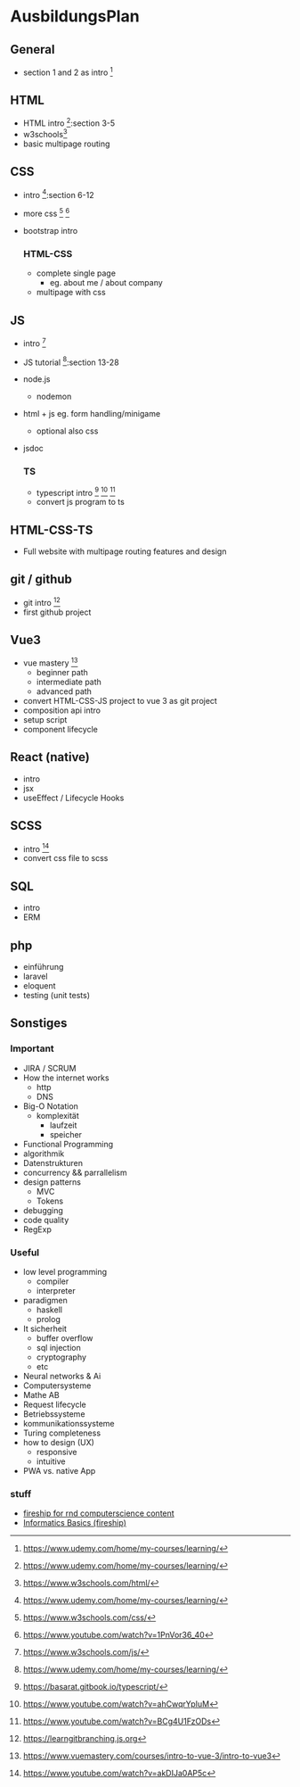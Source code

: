 # AusbildungsPlan
## General
-  section 1 and 2 as intro [^0]

## HTML

- HTML intro [^0]:section 3-5
- w3schools[^1]
- basic multipage routing

## CSS

- intro [^0]:section 6-12
- more css [^2] [^3]
- bootstrap intro
  ### HTML-CSS

  - complete single page
    - eg. about me / about company
  - multipage with css

## JS
- intro [^4] 
- JS tutorial [^0]:section 13-28 
- node.js
  - nodemon
- html + js eg. form handling/minigame
  - optional also css
- jsdoc

  ### TS

  - typescript intro [^5] [^6] [^7]
  - convert js program to ts

## HTML-CSS-TS

- Full website with multipage routing features and design

## git / github

- git intro [^8]
- first github project

## Vue3

- vue mastery [^9]
  - beginner path
  - intermediate path
  - advanced path
- convert HTML-CSS-JS project to vue 3 as git project
- composition api intro 
- setup script
- component lifecycle

## React (native)

- intro 
- jsx
- useEffect / Lifecycle Hooks

##  SCSS

- intro [^10]
- convert css file to scss 

## SQL
- intro
- ERM

## php

- einführung
- laravel
- eloquent
- testing (unit tests)

## Sonstiges

### Important

- JIRA / SCRUM
- How the internet works
  - http
  - DNS 
- Big-O Notation 
  - komplexität
    - laufzeit
    - speicher
- Functional Programming 
- algorithmik
- Datenstrukturen
- concurrency && parrallelism
- design patterns
  - MVC
  - Tokens
- debugging
- code quality
- RegExp

### Useful

- low level programming
  - compiler
  - interpreter
- paradigmen
  - haskell
  - prolog
- It sicherheit
  - buffer overflow
  - sql injection
  - cryptography
  - etc
- Neural networks & Ai
- Computersysteme
- Mathe AB
- Request lifecycle
- Betriebssysteme
- kommunikationssysteme
- Turing completeness
- how to design (UX)
  - responsive
  - intuitive
- PWA vs. native App

### stuff

- [fireship for rnd computerscience content](https://www.youtube.com/c/Fireship "Fireship youtube")
- [Informatics Basics (fireship)](https://www.youtube.com/watch?v=ok-plXXHlWw&list=PLZTVkU9_upPo1IeTq9POctUVjBgRUCsLD)




[^0]: https://www.udemy.com/home/my-courses/learning/

[//]: HTML
[^1]: https://www.w3schools.com/html/

[//]: CSS
[^2]: https://www.w3schools.com/css/
[^3]: https://www.youtube.com/watch?v=1PnVor36_40

[//]: JS
[^4]: https://www.w3schools.com/js/

[//]: TS
[^5]: https://basarat.gitbook.io/typescript/
[^6]: https://www.youtube.com/watch?v=ahCwqrYpIuM 
[^7]: https://www.youtube.com/watch?v=BCg4U1FzODs

[//]: Git/github
[^8]: https://learngitbranching.js.org

[//]: Vue3
[^9]: https://www.vuemastery.com/courses/intro-to-vue-3/intro-to-vue3

[//]: SCSS
[^10]: https://www.youtube.com/watch?v=akDIJa0AP5c
